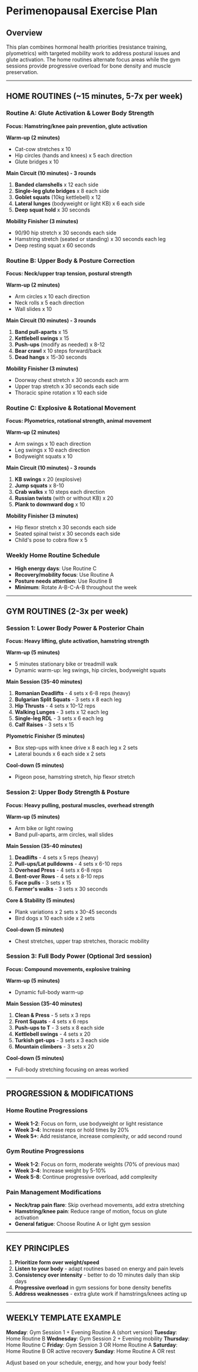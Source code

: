 # Perimenopausal Exercise Plan

## Overview
This plan combines hormonal health priorities (resistance training, plyometrics) with targeted mobility work to address postural issues and glute activation. The home routines alternate focus areas while the gym sessions provide progressive overload for bone density and muscle preservation.

---

## HOME ROUTINES (~15 minutes, 5-7x per week)

### Routine A: Glute Activation & Lower Body Strength
**Focus: Hamstring/knee pain prevention, glute activation**

**Warm-up (2 minutes)**
- Cat-cow stretches x 10
- Hip circles (hands and knees) x 5 each direction
- Glute bridges x 10

**Main Circuit (10 minutes) - 3 rounds**
1. **Banded clamshells** x 12 each side
2. **Single-leg glute bridges** x 8 each side
3. **Goblet squats** (10kg kettlebell) x 12
4. **Lateral lunges** (bodyweight or light KB) x 6 each side
5. **Deep squat hold** x 30 seconds

**Mobility Finisher (3 minutes)**
- 90/90 hip stretch x 30 seconds each side
- Hamstring stretch (seated or standing) x 30 seconds each leg
- Deep resting squat x 60 seconds

### Routine B: Upper Body & Posture Correction
**Focus: Neck/upper trap tension, postural strength**

**Warm-up (2 minutes)**
- Arm circles x 10 each direction
- Neck rolls x 5 each direction
- Wall slides x 10

**Main Circuit (10 minutes) - 3 rounds**
1. **Band pull-aparts** x 15
2. **Kettlebell swings** x 15
3. **Push-ups** (modify as needed) x 8-12
4. **Bear crawl** x 10 steps forward/back
5. **Dead hangs** x 15-30 seconds

**Mobility Finisher (3 minutes)**
- Doorway chest stretch x 30 seconds each arm
- Upper trap stretch x 30 seconds each side
- Thoracic spine rotation x 10 each side

### Routine C: Explosive & Rotational Movement
**Focus: Plyometrics, rotational strength, animal movement**

**Warm-up (2 minutes)**
- Arm swings x 10 each direction
- Leg swings x 10 each direction
- Bodyweight squats x 10

**Main Circuit (10 minutes) - 3 rounds**
1. **KB swings** x 20 (explosive)
2. **Jump squats** x 8-10
3. **Crab walks** x 10 steps each direction
4. **Russian twists** (with or without KB) x 20
5. **Plank to downward dog** x 10

**Mobility Finisher (3 minutes)**
- Hip flexor stretch x 30 seconds each side
- Seated spinal twist x 30 seconds each side
- Child's pose to cobra flow x 5

### Weekly Home Routine Schedule
- **High energy days**: Use Routine C
- **Recovery/mobility focus**: Use Routine A
- **Posture needs attention**: Use Routine B
- **Minimum**: Rotate A-B-C-A-B throughout the week

---

## GYM ROUTINES (2-3x per week)

### Session 1: Lower Body Power & Posterior Chain
**Focus: Heavy lifting, glute activation, hamstring strength**

**Warm-up (5 minutes)**
- 5 minutes stationary bike or treadmill walk
- Dynamic warm-up: leg swings, hip circles, bodyweight squats

**Main Session (35-40 minutes)**
1. **Romanian Deadlifts** - 4 sets x 6-8 reps (heavy)
2. **Bulgarian Split Squats** - 3 sets x 8 each leg
3. **Hip Thrusts** - 4 sets x 10-12 reps
4. **Walking Lunges** - 3 sets x 12 each leg
5. **Single-leg RDL** - 3 sets x 6 each leg
6. **Calf Raises** - 3 sets x 15

**Plyometric Finisher (5 minutes)**
- Box step-ups with knee drive x 8 each leg x 2 sets
- Lateral bounds x 6 each side x 2 sets

**Cool-down (5 minutes)**
- Pigeon pose, hamstring stretch, hip flexor stretch

### Session 2: Upper Body Strength & Posture
**Focus: Heavy pulling, postural muscles, overhead strength**

**Warm-up (5 minutes)**
- Arm bike or light rowing
- Band pull-aparts, arm circles, wall slides

**Main Session (35-40 minutes)**
1. **Deadlifts** - 4 sets x 5 reps (heavy)
2. **Pull-ups/Lat pulldowns** - 4 sets x 6-10 reps
3. **Overhead Press** - 4 sets x 6-8 reps
4. **Bent-over Rows** - 4 sets x 8-10 reps
5. **Face pulls** - 3 sets x 15
6. **Farmer's walks** - 3 sets x 30 seconds

**Core & Stability (5 minutes)**
- Plank variations x 2 sets x 30-45 seconds
- Bird dogs x 10 each side x 2 sets

**Cool-down (5 minutes)**
- Chest stretches, upper trap stretches, thoracic mobility

### Session 3: Full Body Power (Optional 3rd session)
**Focus: Compound movements, explosive training**

**Warm-up (5 minutes)**
- Dynamic full-body warm-up

**Main Session (35-40 minutes)**
1. **Clean & Press** - 5 sets x 3 reps
2. **Front Squats** - 4 sets x 6 reps
3. **Push-ups to T** - 3 sets x 8 each side
4. **Kettlebell swings** - 4 sets x 20
5. **Turkish get-ups** - 3 sets x 3 each side
6. **Mountain climbers** - 3 sets x 20

**Cool-down (5 minutes)**
- Full-body stretching focusing on areas worked

---

## PROGRESSION & MODIFICATIONS

### Home Routine Progressions
- **Week 1-2**: Focus on form, use bodyweight or light resistance
- **Week 3-4**: Increase reps or hold times by 20%
- **Week 5+**: Add resistance, increase complexity, or add second round

### Gym Routine Progressions
- **Week 1-2**: Focus on form, moderate weights (70% of previous max)
- **Week 3-4**: Increase weight by 5-10%
- **Week 5-8**: Continue progressive overload, add complexity

### Pain Management Modifications
- **Neck/trap pain flare**: Skip overhead movements, add extra stretching
- **Hamstring/knee pain**: Reduce range of motion, focus on glute activation
- **General fatigue**: Choose Routine A or light gym session

---

## KEY PRINCIPLES

1. **Prioritize form over weight/speed**
2. **Listen to your body** - adapt routines based on energy and pain levels
3. **Consistency over intensity** - better to do 10 minutes daily than skip days
4. **Progressive overload** in gym sessions for bone density benefits
5. **Address weaknesses** - extra glute work if hamstrings/knees acting up

---

## WEEKLY TEMPLATE EXAMPLE

**Monday**: Gym Session 1 + Evening Routine A (short version)
**Tuesday**: Home Routine B
**Wednesday**: Gym Session 2 + Evening mobility
**Thursday**: Home Routine C
**Friday**: Gym Session 3 OR Home Routine A
**Saturday**: Home Routine B OR active recovery
**Sunday**: Home Routine A OR rest

Adjust based on your schedule, energy, and how your body feels!